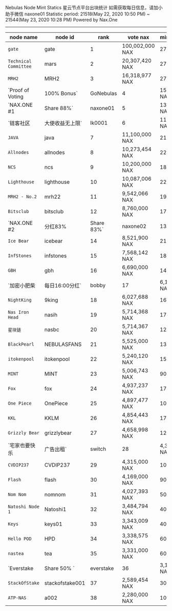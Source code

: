 
Nebulas Node Mint Statics
星云节点平台出块统计
如需获取每日信息，请加小助手微信 naxone01
Statistic period: 21518(May 22, 2020 10:50 PM) ~ 21544(May 23, 2020 10:28 PM)
Powered by Nax.One

---------------------------------

| node name | node id | rank | vote nax | mint blocks | mint nas |
| ----------- | ----------- | ----------- | ----------- | ----------- | ----------- |
| `gate` | gate | 1 | 100,002,000 NAX | 270 | 321.03 NAS |
| `Technical Committee` | mars | 2 | 20,307,420 NAX | 270 | 321.03 NAS |
| `MRH2` | MRH2 | 3 | 16,318,977 NAX | 270 | 321.03 NAS |
| `Proof of Voting | 100% Bonus` | GoNebulas | 4 | 15,790,204 NAX | 240 | 285.36 NAS |
| `NAX.ONE #1 | Share 88%` | naxone01 | 5 | 13,164,896 NAX | 270 | 321.03 NAS |
| `链客社区   |大使收益无上限` | lk0001 | 6 | 11,922,415 NAX | 270 | 321.03 NAS |
| `JAVA` | java | 7 | 11,100,000 NAX | 210 | 249.69 NAS |
| `Allnodes` | allnodes | 8 | 10,273,454 NAX | 220 | 261.58 NAS |
| `NCS` | ncs | 9 | 10,200,000 NAX | 180 | 214.02 NAS |
| `Lighthouse` | lighthouse | 10 | 10,087,006 NAX | 220 | 261.58 NAS |
| `MRH2 - No.2` | mrh22 | 11 | 9,542,066 NAX | 190 | 225.91 NAS |
| `Bitsclub` | bitsclub | 12 | 8,760,000 NAX | 170 | 202.13 NAS |
| `NAX.ONE #2 | 分红83% | Share 83%` | naxone02 | 13 | 8,749,145 NAX | 169 | 200.94 NAS |
| `Ice Bear` | icebear | 14 | 8,521,900 NAX | 210 | 249.69 NAS |
| `InfStones` | infstones | 15 | 7,568,142 NAX | 180 | 214.02 NAS |
| `GBH` | gbh | 16 | 6,690,000 NAX | 140 | 166.46 NAS |
| `加密小肥柴 | 每日16:00分红` | bobby | 17 | 6,146,033 NAX | 180 | 214.02 NAS |
| `NightKing` | 9king | 18 | 6,027,688 NAX | 169 | 200.94 NAS |
| `Nas Iron Head` | nasih | 19 | 5,714,368 NAX | 170 | 202.13 NAS |
| `星块链` | nasbc | 20 | 5,714,367 NAX | 129 | 153.38 NAS |
| `BlackPearl` | NEBULASFANS | 21 | 5,525,000 NAX | 130 | 154.57 NAS |
| `itokenpool` | itokenpool | 22 | 5,240,120 NAX | 150 | 178.35 NAS |
| `MINT` | MINT | 23 | 5,006,743 NAX | 90 | 107.01 NAS |
| `Fox` | fox | 24 | 4,937,237 NAX | 170 | 202.13 NAS |
| `One Piece` | OnePiece | 25 | 4,897,477 NAX | 100 | 118.90 NAS |
| `KKL` | KKLM | 26 | 4,854,443 NAX | 170 | 202.13 NAS |
| `Grizzly Bear` | grizzlybear | 27 | 4,658,998 NAX | 120 | 142.68 NAS |
| `宅家也要快乐|广告出租` | switch | 28 | 4,389,040 NAX | 100 | 118.90 NAS |
| `CVDIP237` | CVDIP237 | 29 | 4,315,000 NAX | 100 | 118.90 NAS |
| `Flash` | flash | 30 | 4,169,000 NAX | 90 | 107.01 NAS |
| `Nom Nom` | nomnom | 31 | 4,027,393 NAX | 50 | 59.45 NAS |
| `Natoshi Node 1` | Natoshi1 | 32 | 3,484,794 NAX | 40 | 47.56 NAS |
| `Keys` | keys01 | 33 | 3,343,009 NAX | 40 | 47.56 NAS |
| `Hello POD` | HPD | 34 | 3,338,575 NAX | 60 | 71.34 NAS |
| `nastea` | tea | 35 | 3,331,000 NAX | 60 | 71.34 NAS |
| `Everstake | Share 50% ` | everstake | 36 | 3,114,814 NAX | 30 | 35.67 NAS |
| `StackOfStake` | stackofstake001 | 37 | 2,589,454 NAX | 30 | 35.67 NAS |
| `ATP-NAS` | a002 | 38 | 2,280,000 NAX | 10 | 11.89 NAS |